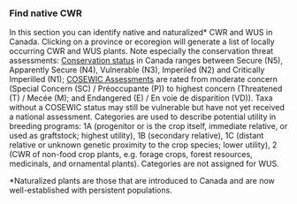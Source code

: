 ### Find native CWR

In this section you can identify native and naturalized* CWR and WUS in Canada. Clicking on a province or ecoregion will generate a list of locally occurring CWR and WUS plants. Note especially the conservation threat assessments: [Conservation status](https://www.natureserve.org/canada) in Canada ranges between Secure (N5), Apparently Secure (N4), Vulnerable (N3), Imperiled (N2) and Critically Imperilled (N1); [COSEWIC Assessments](https://www.cosewic.ca/index.php/en-ca/) are rated from moderate concern (Special Concern (SC) / Préoccupante (P)) to highest concern (Threatened (T) / Mecée (M); and Endangered (E) / En voie de disparition (VD)).  Taxa without a COSEWIC status may still be vulnerable but have not yet received a national assessment.
Categories are used to describe potential utility in breeding programs: 1A (progenitor or is the crop itself, immediate relative, or used as graftstock; highest utility), 1B (secondary relative), 1C (distant relative or unknown genetic proximity to the crop species; lower utility), 2 (CWR of non-food crop plants, e.g. forage crops, forest resources, medicinals, and ornamental plants). Categories are not assigned for WUS.

*Naturalized plants are those that are introduced to Canada and are now well-established with persistent populations.